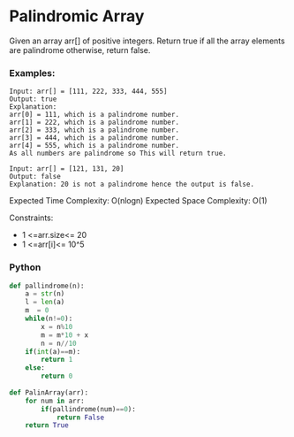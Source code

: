 # Palindromic Array

Given an array arr[] of positive integers. Return true if all the array elements are palindrome otherwise, return false.

### Examples:
```
Input: arr[] = [111, 222, 333, 444, 555]
Output: true
Explanation:
arr[0] = 111, which is a palindrome number.
arr[1] = 222, which is a palindrome number.
arr[2] = 333, which is a palindrome number.
arr[3] = 444, which is a palindrome number.
arr[4] = 555, which is a palindrome number.
As all numbers are palindrome so This will return true.
```
```
Input: arr[] = [121, 131, 20]
Output: false
Explanation: 20 is not a palindrome hence the output is false.
```

Expected Time Complexity: O(nlogn)
Expected Space Complexity: O(1)

Constraints:
 - 1 <=arr.size<= 20
 - 1 <=arr[i]<= 10^5

### Python
```py
def pallindrome(n):
    a = str(n)
    l = len(a)
    m  = 0
    while(n!=0):
        x = n%10
        m = m*10 + x
        n = n//10
    if(int(a)==m):
        return 1
    else:
        return 0
    
def PalinArray(arr):
    for num in arr:
        if(pallindrome(num)==0):
            return False
    return True
```
